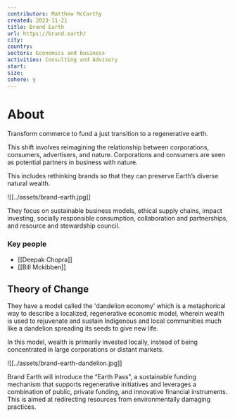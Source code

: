 ```yaml
---
contributors: Matthew McCarthy
created: 2023-11-21
title: Brand Earth
url: https://brand.earth/
city: 
country: 
sectors: Economics and business
activities: Consulting and Advisory
start: 
size: 
cohere: y
---
```


# About 

Transform commerce to fund a just transition to a regenerative earth. 

This shift involves reimagining the relationship between corporations, consumers, advertisers, and nature. Corporations and consumers are seen as potential partners in business with nature.

This includes rethinking brands so that they can preserve Earth’s diverse natural wealth.


![[../assets/brand-earth.jpg]]

They focus on sustainable business models, ethical supply chains, impact investing, socially responsible consumption, collaboration and partnerships, and resource and stewardship council. 
### Key people 

- [[Deepak Chopra]]
- [[Bill Mckibben]]

## Theory of Change 

They have a model called the 'dandelion economy' which is a metaphorical way to describe a localized, regenerative economic model, wherein wealth is used to rejuvenate and sustain Indigenous and local communities much like a dandelion spreading its seeds to give new life.

In this model, wealth is primarily invested locally, instead of being concentrated in large corporations or distant markets. 

![[../assets/brand-earth-dandelion.jpg]]

Brand Earth will introduce the “Earth Pass”, a sustainable funding mechanism that supports regenerative initiatives and leverages a combination of public, private funding, and innovative financial instruments. This is aimed at redirecting resources from environmentally damaging practices.


